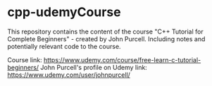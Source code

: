 # cpp-udemyCourse

This repository contains the content of the course "C++ Tutorial for Complete Beginners" - created by John Purcell. Including notes and potentially relevant code to the course.

Course link: https://www.udemy.com/course/free-learn-c-tutorial-beginners/
John Purcell's profile on Udemy link: https://www.udemy.com/user/johnpurcell/